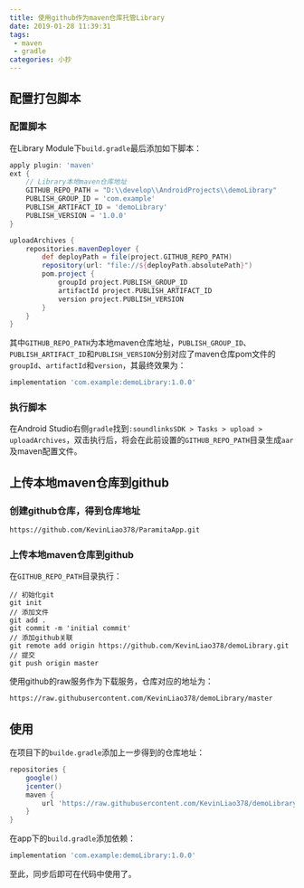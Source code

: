 ```yaml
---
title: 使用github作为maven仓库托管Library
date: 2019-01-28 11:39:31
tags:
 - maven
 - gradle
categories: 小抄
---
```


## 配置打包脚本

### 配置脚本

在Library Module下`build.gradle`最后添加如下脚本：

```groovy
apply plugin: 'maven'
ext {
    // Library本地maven仓库地址
    GITHUB_REPO_PATH = "D:\\develop\\AndroidProjects\\demoLibrary"
    PUBLISH_GROUP_ID = 'com.example'
    PUBLISH_ARTIFACT_ID = 'demoLibrary'
    PUBLISH_VERSION = '1.0.0'
}

uploadArchives {
    repositories.mavenDeployer {
        def deployPath = file(project.GITHUB_REPO_PATH)
        repository(url: "file://${deployPath.absolutePath}")
        pom.project {
            groupId project.PUBLISH_GROUP_ID
            artifactId project.PUBLISH_ARTIFACT_ID
            version project.PUBLISH_VERSION
        }
    }
}
```
<!-- more -->

其中`GITHUB_REPO_PATH`为本地maven仓库地址，`PUBLISH_GROUP_ID`、`PUBLISH_ARTIFACT_ID`和`PUBLISH_VERSION`分别对应了maven仓库pom文件的`groupId`、`artifactId`和`version`，其最终效果为：

```groovy
implementation 'com.example:demoLibrary:1.0.0'
```

### 执行脚本

在Android Studio右侧`gradle`找到`:soundlinksSDK > Tasks > upload > uploadArchives`，双击执行后，将会在此前设置的`GITHUB_REPO_PATH`目录生成`aar`及maven配置文件。

## 上传本地maven仓库到github

### 创建github仓库，得到仓库地址

```html
https://github.com/KevinLiao378/ParamitaApp.git
```

### 上传本地maven仓库到github

在`GITHUB_REPO_PATH`目录执行：

```shell
// 初始化git
git init
// 添加文件
git add .
git commit -m 'initial commit'
// 添加github关联
git remote add origin https://github.com/KevinLiao378/demoLibrary.git
// 提交
git push origin master
```

使用github的raw服务作为下载服务，仓库对应的地址为：

```html
https://raw.githubusercontent.com/KevinLiao378/demoLibrary/master
```

## 使用

在项目下的`builde.gradle`添加上一步得到的仓库地址：

```groovy
repositories {
    google()
    jcenter()
    maven {
        url 'https://raw.githubusercontent.com/KevinLiao378/demoLibrary/master'
    }
}
```

在app下的`build.gradle`添加依赖：

```groovy
implementation 'com.example:demoLibrary:1.0.0'
```

至此，同步后即可在代码中使用了。